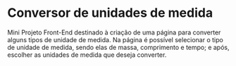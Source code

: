 # Conversor de unidades de medida

Mini Projeto Front-End destinado à criação de uma página para converter alguns tipos de unidade de medida. Na página é possível selecionar o tipo de unidade de medida, sendo elas de massa, comprimento e tempo; e após, escolher as unidades de medida que deseja converter.
